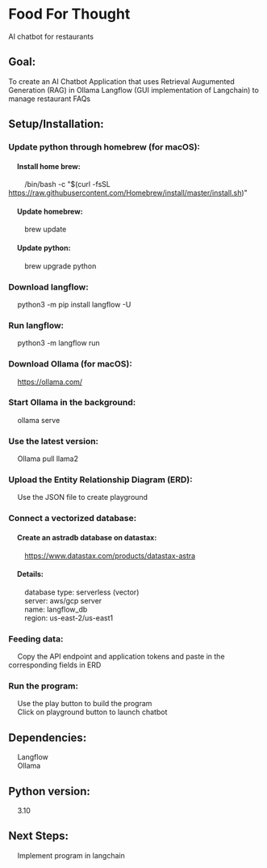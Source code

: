 # Food For Thought
AI chatbot for restaurants 

## Goal: 
To create an AI Chatbot Application that uses Retrieval Augumented Generation (RAG) in Ollama Langflow (GUI implementation of Langchain) to manage restaurant FAQs

## Setup/Installation:

### Update python through homebrew (for macOS):  

#### &emsp; Install home brew:
&emsp;&emsp; /bin/bash -c "$(curl -fsSL https://raw.githubusercontent.com/Homebrew/install/master/install.sh)"

#### &emsp; Update homebrew:
&emsp;&emsp; brew update

#### &emsp; Update python:
&emsp;&emsp; brew upgrade python  

### Download langflow:
&emsp; python3 -m pip install langflow -U

### Run langflow:
&emsp; python3 -m langflow run

### Download Ollama (for macOS):
&emsp; https://ollama.com/

### Start Ollama in the background:
&emsp; ollama serve

### Use the latest version:
&emsp; Ollama pull llama2

### Upload the Entity Relationship Diagram (ERD):
&emsp; Use the JSON file to create playground

### Connect a vectorized database:

#### &emsp; Create an astradb database on datastax:
&emsp;&emsp; https://www.datastax.com/products/datastax-astra  

#### &emsp; Details:
&emsp;&emsp; database type: serverless (vector)  
&emsp;&emsp; server: aws/gcp server  
&emsp;&emsp; name: langflow_db  
&emsp;&emsp; region: us-east-2/us-east1  

### Feeding data:
&emsp; Copy the API endpoint and application tokens and paste in the corresponding fields in ERD

### Run the program:
&emsp; Use the play button to build the program  
&emsp; Click on playground button to launch chatbot

## Dependencies:
&emsp; Langflow  
&emsp; Ollama

## Python version:
&emsp; 3.10

## Next Steps:
&emsp; Implement program in langchain
